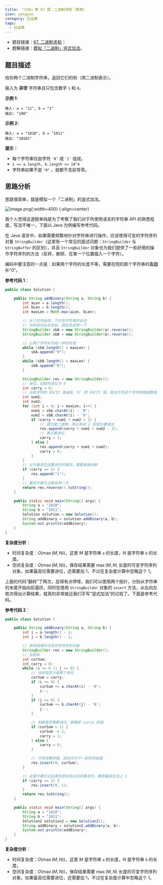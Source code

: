 ```yaml
---
title: 「力扣」第 67 题：二进制求和（简单）
icon: yongyan
category: 位运算
tags:
  - 位运算
---
```


- 题目链接：[67. 二进制求和](https://leetcode-cn.com/problems/add-binary/)；
- 题解链接：[模拟「二进制」竖式加法](https://leetcode-cn.com/problems/add-binary/solution/mo-shi-er-jin-zhi-shu-shi-jia-fa-by-liweiwei1419/)。

## 题目描述

给你两个二进制字符串，返回它们的和（用二进制表示）。

输入为 **非空** 字符串且只包含数字 `1` 和 `0`。

**示例 1:**

```
输入: a = "11", b = "1"
输出: "100"
```

**示例 2:**

```
输入: a = "1010", b = "1011"
输出: "10101"
```

**提示：**

- 每个字符串仅由字符 `'0'` 或 `'1'` 组成。
- `1 <= a.length, b.length <= 10^4`
- 字符串如果不是 `"0"` ，就都不含前导零。

## 思路分析

思路很简单，就是模拟一个「二进制」的竖式加法。

![image.png](https://tva1.sinaimg.cn/large/e6c9d24egy1h2tpa8b3a7j20km0awwep.jpg){:width=400}
{:align=center}

我个人觉得这道题单纯是为了考察了我们对于所使用语言的字符串 API 的熟悉程度。写法不唯一，下面以 Java 为例编写参考代码。

在 Java 语言中，如果需要频繁地针对字符串进行操作，应该使用可变的字符序列对象 `StringBuilder`（这里有一个常见的面试问题：`StringBuilder` 与 `StringBuffer` 的区别），并且 `StringBuilder` 对象也为我们提供了一些好用的操作字符序列的方法（反转，删除、在某一个位置插入一个字符）。

编码中要注意的一点是：如果两个字符的长度不等，需要在短的那个字符串的**左边**补“0”。

**参考代码 1**：

```Java []
public class Solution {

    public String addBinary(String a, String b) {
        int aLen = a.length();
        int bLen = b.length();
        int maxLen = Math.max(aLen, bLen);

        // 从个位开始加，个位在字符串的右边
        // 代码访问从左到右，因此先反转一下
        StringBuilder sbA = new StringBuilder(a).reverse();
        StringBuilder sbB = new StringBuilder(b).reverse();

        // 让两个字符补齐成一样的长度
        while (sbA.length() < maxLen) {
            sbA.append("0");
        }
        while (sbB.length() < maxLen) {
            sbB.append("0");
        }

        StringBuilder res = new StringBuilder();
        // 进位，初始时进位为 0
        int carry = 0;
        // 当前字符的 ASCII 值减去 '0' 的 ASCII 值，相当于将这个字符转换成数值
        int num1;
        int num2;
        for (int i = 0; i < maxLen; i++) {
            num1 = sbA.charAt(i) - '0';
            num2 = sbB.charAt(i) - '0';
            if (carry + num1 + num2 > 1) {
                // 因为是二进制，所以多余 2 的部分要减去
                res.append(carry + num1 + num2 - 2);
                // 表示要进位
                carry = 1;
            } else {
                res.append(carry + num1 + num2);
                carry = 0;
            }
        }
        // 对于最高位还要进位的情况，需要单独判断
        if (carry == 1) {
            res.append("1");
        }
        // 最后不要忘记再反转一次
        return res.reverse().toString();
    }

    public static void main(String[] args) {
        String a = "1010";
        String b = "1011";
        Solution solution = new Solution();
        String addBinary = solution.addBinary(a, b);
        System.out.println(addBinary);
    }
}
```

**复杂度分析**：

- 时间复杂度：$O(\max(M,N))$，这里 $M$ 是字符串 `a` 的长度，$N$ 是字符串 `b` 的长度。
- 空间复杂度：$O(\max(M,N))$，保存结果需要 $\max(M,N)$ 长度的可变字符序列对象，如果最高位需要进位，还需要加 $1$，不过在复杂度计算中忽略这个 $1$。

上面的代码“翻转”了两次，显得有点啰嗦，我们可以使用两个指针，分别从字符串的末尾开始向前遍历，同时在借用 `StringBuilder` 对象的 `insert` 方法，从右向左依次得出计算结果，就真的非常接近我们手写“竖式加法”的过程了。下面是参考代码。

**参考代码 2**：

```Java []
public class Solution {

    public String addBinary(String a, String b) {
        int i = a.length() - 1;
        int j = b.length() - 1;

        // 保存结果的可变的字符序列对象
        StringBuilder res = new StringBuilder();
        // 当前和
        int curSum;
        int carry = 0;
        while (i >= 0 || j >= 0) {
            // 当前和至少是那个进位
            curSum = carry;
            if (i >= 0) {
                curSum += a.charAt(i) - '0';
                i--;
            }
            if (j >= 0) {
                curSum += b.charAt(j) - '0';
                j--;
            }

            // 判断是否需要进位，即确定 carry 的值
            if (curSum > 1) {
                curSum -= 2;
                carry = 1;
            } else {
                carry = 0;
            }

            // 只写结果的值，进位作为下一轮的初始值
            res.insert(0, curSum);
        }

        // 这里不要忘记如果全部加完以后还要进位，要把最高位加上 1
        if (carry == 1) {
            res.insert(0, 1);
        }
        return res.toString();
    }

    public static void main(String[] args) {
        String a = "1010";
        String b = "1011";
        Solution2 solution2 = new Solution2();
        String addBinary = solution2.addBinary(a, b);
        System.out.println(addBinary);
    }
}
```

**复杂度分析**：

- 时间复杂度：$O(\max(M,N))$，这里 $M$ 是字符串 `a` 的长度，$N$ 是字符串 `b` 的长度。
- 空间复杂度：$O(\max(M,N))$，保存结果需要 $\max(M,N)$ 长度的可变字符序列对象，如果最高位需要进位，还需要加 $1$，不过在复杂度计算中忽略这个 $1$。
